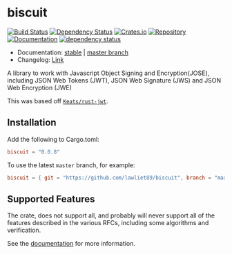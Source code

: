 # biscuit

[![Build Status](https://travis-ci.org/lawliet89/biscuit.svg)](https://travis-ci.org/lawliet89/biscuit)
[![Dependency Status](https://dependencyci.com/github/lawliet89/biscuit/badge)](https://dependencyci.com/github/lawliet89/biscuit)
[![Crates.io](https://img.shields.io/crates/v/biscuit.svg)](https://crates.io/crates/biscuit)
[![Repository](https://img.shields.io/github/tag/lawliet89/biscuit.svg)](https://github.com/lawliet89/biscuit)
[![Documentation](https://docs.rs/biscuit/badge.svg)](https://docs.rs/biscuit)
[![dependency status](https://deps.rs/repo/github/lawliet89/biscuit/status.svg)](https://deps.rs/repo/github/lawliet89/biscuit)

- Documentation:  [stable](https://docs.rs/biscuit/) | [master branch](https://lawliet89.github.io/biscuit)
- Changelog: [Link](https://github.com/lawliet89/biscuit/blob/master/CHANGELOG.md)

A library to work with Javascript Object Signing and Encryption(JOSE),
including JSON Web Tokens (JWT), JSON Web Signature (JWS) and JSON Web Encryption (JWE)

This was based off [`Keats/rust-jwt`](https://github.com/Keats/rust-jwt).

## Installation

Add the following to Cargo.toml:

```toml
biscuit = "0.0.8"
```

To use the latest `master` branch, for example:

```toml
biscuit = { git = "https://github.com/lawliet89/biscuit", branch = "master" }
```

## Supported Features

The crate, does not support all, and probably will never support all of
the features described in the various RFCs, including some algorithms and verification.

See the [documentation](https://github.com/lawliet89/biscuit/blob/master/doc/supported.md) for more information.
